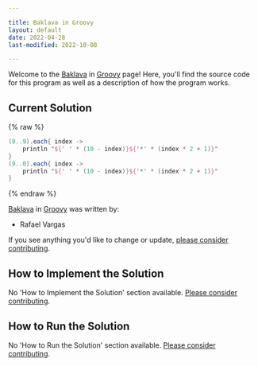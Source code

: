 ```yaml
---

title: Baklava in Groovy
layout: default
date: 2022-04-28
last-modified: 2022-10-08

---
```


Welcome to the [Baklava](https://sampleprograms.io/projects/baklava) in [Groovy](https://sampleprograms.io/languages/groovy) page! Here, you'll find the source code for this program as well as a description of how the program works.

## Current Solution

{% raw %}

```groovy
(0..9).each{ index ->
    println "${' ' * (10 - index)}${'*' * (index * 2 + 1)}"
}
(9..0).each{ index ->
    println "${' ' * (10 - index)}${'*' * (index * 2 + 1)}"
}
```

{% endraw %}

[Baklava](https://sampleprograms.io/projects/baklava) in [Groovy](https://sampleprograms.io/languages/groovy) was written by:

- Rafael Vargas

If you see anything you'd like to change or update, [please consider contributing](https://github.com/TheRenegadeCoder/sample-programs).

## How to Implement the Solution

No 'How to Implement the Solution' section available. [Please consider contributing](https://github.com/TheRenegadeCoder/sample-programs-website).

## How to Run the Solution

No 'How to Run the Solution' section available. [Please consider contributing](https://github.com/TheRenegadeCoder/sample-programs-website).